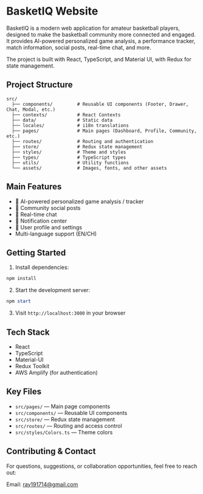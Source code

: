 # BasketIQ Website

BasketIQ is a modern web application for amateur basketball players, designed to make the basketball community more connected and engaged. It provides AI-powered personalized game analysis, a performance tracker, match information, social posts, real-time chat, and more.

The project is built with React, TypeScript, and Material UI, with Redux for state management. 

## Project Structure

```
src/
  ├── components/         # Reusable UI components (Footer, Drawer, Chat, Modal, etc.)
  ├── contexts/           # React Contexts
  ├── data/               # Static data
  ├── locales/            # i18n translations
  ├── pages/              # Main pages (Dashboard, Profile, Community, etc.)
  ├── routes/             # Routing and authentication
  ├── store/              # Redux state management
  ├── styles/             # Theme and styles
  ├── types/              # TypeScript types
  ├── utils/              # Utility functions
  └── assets/             # Images, fonts, and other assets
```

## Main Features

- 🏀 AI-powered personalized game analysis / tracker
- 👥 Community social posts
- 💬 Real-time chat 
- 🔔 Notification center
- 👤 User profile and settings
- Multi-language support (EN/CH)


## Getting Started

1. Install dependencies:
  ```powershell
  npm install
  ```
2. Start the development server:
  ```powershell
  npm start
  ```
3. Visit `http://localhost:3000` in your browser

## Tech Stack
- React
- TypeScript
- Material-UI
- Redux Toolkit
- AWS Amplify (for authentication)

## Key Files
- `src/pages/` — Main page components
- `src/components/` — Reusable UI components
- `src/store/` — Redux state management
- `src/routes/` — Routing and access control
- `src/styles/Colors.ts` — Theme colors

## Contributing & Contact

For questions, suggestions, or collaboration opportunities, feel free to reach out:

Email: ray191714@gmail.com


